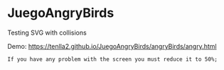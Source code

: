 # JuegoAngryBirds
Testing SVG with collisions



Demo:	https://tenlla2.github.io/JuegoAngryBirds/angryBirds/angry.html

	If you have any problem with the screen you must reduce it to 50%;